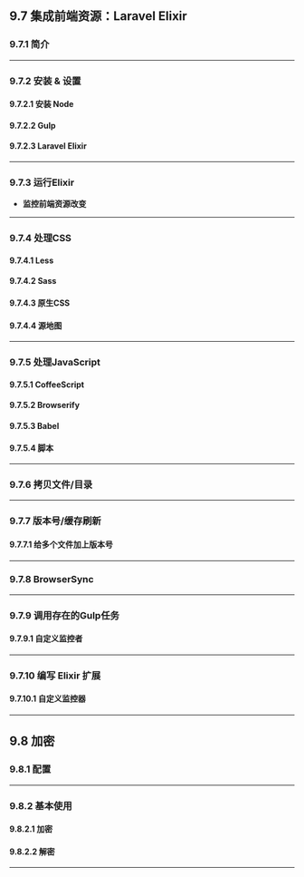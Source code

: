## 9.7 集成前端资源：Laravel Elixir

### 9.7.1 简介


-----

### 9.7.2 安装 & 设置

#### 9.7.2.1 安装 Node

#### 9.7.2.2 Gulp

#### 9.7.2.3 Laravel Elixir


-----

### 9.7.3 运行Elixir

* **监控前端资源改变**

-----

### 9.7.4 处理CSS


#### 9.7.4.1 Less

#### 9.7.4.2 Sass

#### 9.7.4.3 原生CSS

#### 9.7.4.4 源地图



-----

### 9.7.5 处理JavaScript

#### 9.7.5.1 CoffeeScript

#### 9.7.5.2 Browserify

#### 9.7.5.3 Babel

#### 9.7.5.4 脚本



-----

### 9.7.6 拷贝文件/目录


------

### 9.7.7 版本号/缓存刷新

#### 9.7.7.1 给多个文件加上版本号


-------

### 9.7.8 BrowserSync


-----

### 9.7.9 调用存在的Gulp任务


#### 9.7.9.1 自定义监控者

------

### 9.7.10 编写 Elixir 扩展

#### 9.7.10.1 自定义监控器

----

## 9.8 加密

### 9.8.1 配置


----

### 9.8.2 基本使用

#### 9.8.2.1 加密

#### 9.8.2.2 解密

----